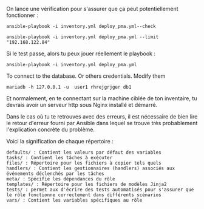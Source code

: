 

On lance une vérification pour s'assurer que ça peut potentiellement fonctionner :

```
ansible-playbook -i inventory.yml deploy_pma.yml--check
```

```
ansible-playbook -i inventory.yml deploy_pma.yml --limit "192.168.122.84"
```

Si le test passe, alors tu peux jouer réellement le playbook :

```
ansible-playbook -i inventory.yml deploy_pma.yml
```

To connect to the database. Or others credentials. Modify them
```
mariadb -h 127.0.0.1 -u  user1 rhrejgrjger db1
```

Et normalement, en te connectant sur la machine ciblée de ton inventaire, tu devrais avoir un serveur http sous Nginx installé et démarré.

Dans le cas où tu te retrouves avec des erreurs, il est nécessaire de bien lire le retour d'erreur fourni par Ansible dans lequel se trouve très probablement l'explication concrète du problème.




Voici la signification de chaque répertoire :

    defaults/ : Contient les valeurs par défaut des variables
    tasks/ : Contient les tâches à exécuter
    files/ : Répertoire pour les fichiers à copier tels quels
    handlers/ : Contient les gestionnaires (handlers) associés aux événements déclenchés par les tâches
    meta/ : Spécifie les dépendances du rôle
    templates/ : Répertoire pour les fichiers de modèles Jinja2
    tests/ : permet aux d'écrire des tests automatisés pour s'assurer que le rôle fonctionne correctement dans différents scénarios
    vars/ : Contient les variables spécifiques au rôle
